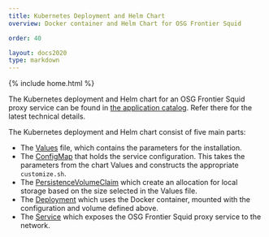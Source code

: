 ```yaml
---
title: Kubernetes Deployment and Helm Chart
overview: Docker container and Helm Chart for OSG Frontier Squid

order: 40

layout: docs2020
type: markdown
---
```

{% include home.html %}

The Kubernetes deployment and Helm chart for an OSG Frontier Squid proxy service can be found in [the
application catalog](https://github.com/slateci/slate-catalog/tree/master/incubator/osg-frontier-squid).
Refer there for the latest technical details.

The Kubernetes deployment and Helm chart consist of five main parts:
* The [Values](https://github.com/slateci/slate-catalog/blob/master/incubator/osg-frontier-squid/values.yaml)
file, which contains the parameters for the installation.
* The [ConfigMap](https://github.com/slateci/slate-catalog/blob/master/incubator/osg-frontier-squid/templates/customizeConfigMap.yaml)
that holds the service configuration. This takes the parameters from the chart
Values and constructs the appropriate `customize.sh`.
* The [PersistenceVolumeClaim](https://github.com/slateci/slate-catalog/blob/master/incubator/osg-frontier-squid/templates/pvc.yaml)
which create an allocation for local storage based on the size selected in the
Values file.
* The [Deployment](https://github.com/slateci/slate-catalog/blob/master/incubator/osg-frontier-squid/templates/deployment.yaml)
which uses the Docker container, mounted with the configuration and volume defined above.
* The [Service](https://github.com/slateci/slate-catalog/blob/master/incubator/osg-frontier-squid/templates/service.yaml)
which exposes the OSG Frontier Squid proxy service to the network.

